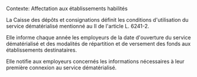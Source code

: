 Contexte: Affectation aux établissements habilités

La Caisse des dépôts et consignations définit les conditions d'utilisation du service dématérialisé mentionné au II de l'article L. 6241-2.

Elle informe chaque année les employeurs de la date d'ouverture du service dématérialisé et des modalités de répartition et de versement des fonds aux établissements destinataires.

Elle notifie aux employeurs concernés les informations nécessaires à leur première connexion au service dématérialisé.